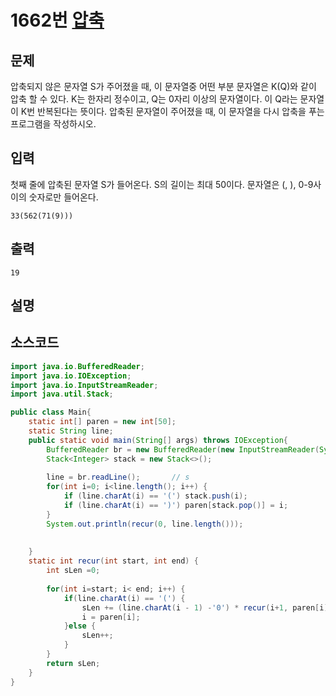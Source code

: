 # 1662번 [압축](https://www.acmicpc.net/problem/1662)

## 문제
압축되지 않은 문자열 S가 주어졌을 때, 이 문자열중 어떤 부분 문자열은 K(Q)와 같이 압축 할 수 있다. K는 한자리 정수이고, Q는 0자리 이상의 문자열이다. 이 Q라는 문자열이 K번 반복된다는 뜻이다. 압축된 문자열이 주어졌을 때, 이 문자열을 다시 압축을 푸는 프로그램을 작성하시오.
## 입력
첫째 줄에 압축된 문자열 S가 들어온다. S의 길이는 최대 50이다. 문자열은 (, ), 0-9사이의 숫자로만 들어온다.

```
33(562(71(9)))
```
## 출력
```
19
```
## 설명

## 소스코드
```java
import java.io.BufferedReader;
import java.io.IOException;
import java.io.InputStreamReader;
import java.util.Stack;

public class Main{
	static int[] paren = new int[50];
	static String line;
	public static void main(String[] args) throws IOException{
		BufferedReader br = new BufferedReader(new InputStreamReader(System.in));
		Stack<Integer> stack = new Stack<>();
		
		line = br.readLine();		// s
		for(int i=0; i<line.length(); i++) {
			if (line.charAt(i) == '(') stack.push(i);
			if (line.charAt(i) == ')') paren[stack.pop()] = i;
		}
		System.out.println(recur(0, line.length()));
		
		
	}
	static int recur(int start, int end) {
		int sLen =0;
		
		for(int i=start; i< end; i++) {
			if(line.charAt(i) == '(') {
				sLen += (line.charAt(i - 1) -'0') * recur(i+1, paren[i]) -1;
				i = paren[i];
			}else {
				sLen++;
			}
		}
		return sLen;
	}
}
```


